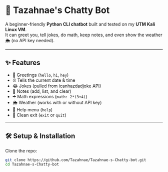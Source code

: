 # 🤖 Tazahnae's Chatty Bot

A beginner-friendly **Python CLI chatbot** built and tested on my **UTM Kali Linux VM**.  
It can greet you, tell jokes, do math, keep notes, and even show the weather 🌦 (no API key needed).

---

## ✨ Features
- 👋 Greetings (`hello`, `hi`, `hey`)
- ⏰ Tells the current date & time
- 😂 Jokes (pulled from icanhazdadjoke API)
- 📝 Notes (add, list, and clear)
- ➗ Math expressions (`math: 2*(3+4)`)
- 🌦 Weather (works with or without API key)
- 📜 Help menu (`help`)
- 🚪 Clean exit (`exit` or `quit`)

---

## 🛠️ Setup & Installation

Clone the repo:
```bash
git clone https://github.com/Tazahnae/Tazahnae-s-Chatty-bot.git
cd Tazahnae-s-Chatty-bot
